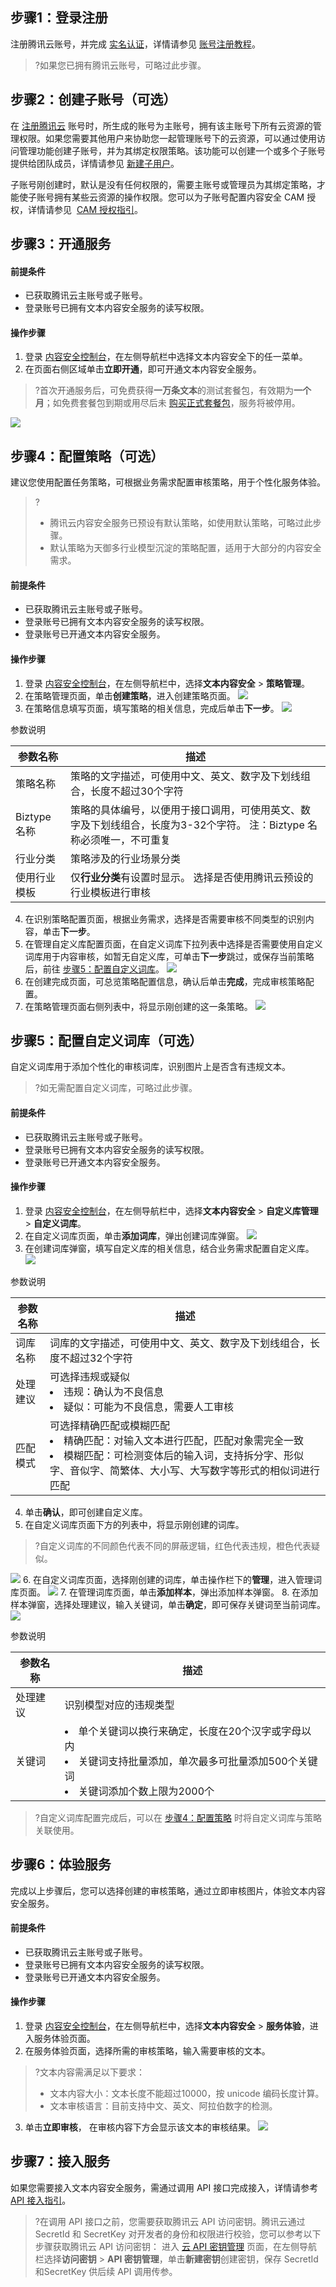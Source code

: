 ## 步骤1：登录注册[](id:step1)
注册腾讯云账号，并完成 [实名认证](https://cloud.tencent.com/document/product/378/10496)，详情请参见 [账号注册教程](https://cloud.tencent.com/document/product/378/17985)。
>?如果您已拥有腾讯云账号，可略过此步骤。
>
## 步骤2：创建子账号（可选）[](id:step2)
在 [注册腾讯云](https://cloud.tencent.com/document/product/378/17985) 账号时，所生成的账号为主账号，拥有该主账号下所有云资源的管理权限。如果您需要其他用户来协助您一起管理账号下的云资源，可以通过使用访问管理功能创建子账号，并为其绑定权限策略。该功能可以创建一个或多个子账号提供给团队成员，详情请参见 [新建子用户](https://cloud.tencent.com/document/product/598/13674)。

子账号刚创建时，默认是没有任何权限的，需要主账号或管理员为其绑定策略，才能使子账号拥有某些云资源的操作权限。您可以为子账号配置内容安全 CAM 授权，详情请参见  [CAM 授权指引](https://cloud.tencent.com/document/product/1125/60482)。

## 步骤3：开通服务[](id:step3)
#### 前提条件
- 已获取腾讯云主账号或子账号。
- 登录账号已拥有文本内容安全服务的读写权限。

#### 操作步骤
1. 登录 [内容安全控制台](https://console.cloud.tencent.com/cms/text/overview)，在左侧导航栏中选择文本内容安全下的任一菜单。
2. 在页面右侧区域单击**立即开通**，即可开通文本内容安全服务。
>?首次开通服务后，可免费获得**一万条文本**的测试套餐包，有效期为**一个月**；如免费套餐包到期或用尽后未 [购买正式套餐包](https://buy.cloud.tencent.com/tms)，服务将被停用。
>
![](https://qcloudimg.tencent-cloud.cn/raw/8b88cd88bc29efbf3e3d0d7b0465da2f.png)


## 步骤4：配置策略（可选）[](id:step4)
建议您使用配置任务策略，可根据业务需求配置审核策略，用于个性化服务体验。
>?
>- 腾讯云内容安全服务已预设有默认策略，如使用默认策略，可略过此步骤。
>- 默认策略为天御多行业模型沉淀的策略配置，适用于大部分的内容安全需求。

#### 前提条件
- 已获取腾讯云主账号或子账号。
- 登录账号已拥有文本内容安全服务的读写权限。
- 登录账号已开通文本内容安全服务。

#### 操作步骤
1. 登录 [内容安全控制台](https://console.cloud.tencent.com/cms/image)，在左侧导航栏中，选择**文本内容安全** > **策略管理**。
2. 在策略管理页面，单击**创建策略**，进入创建策略页面。
![](https://qcloudimg.tencent-cloud.cn/raw/227749aa80ca32514f5e6a13169a1676.png)
3. 在策略信息填写页面，填写策略的相关信息，完成后单击**下一步**。
![](https://qcloudimg.tencent-cloud.cn/raw/75eef2bb34f772174a98c02826cd3b79.png)

参数说明

| 参数名称     | 描述                                                         |
| ------------ | ------------------------------------------------------------ |
| 策略名称     | 策略的文字描述，可使用中文、英文、数字及下划线组合，长度不超过30个字符 |
| Biztype 名称 | 策略的具体编号，以便用于接口调用，可使用英文、数字及下划线组合，长度为3-32个字符。  注：Biztype 名称必须唯一，不可重复 |
| 行业分类     | 策略涉及的行业场景分类                                       |
| 使用行业模板 | 仅**行业分类**有设置时显示。  选择是否使用腾讯云预设的行业模板进行审核 |

4. 在识别策略配置页面，根据业务需求，选择是否需要审核不同类型的识别内容，单击**下一步**。
5. 在管理自定义库配置页面，在自定义词库下拉列表中选择是否需要使用自定义词库用于内容审核，如暂无自定义库，可单击**下一步**跳过，或保存当前策略后，前往 [步骤5：配置自定义词库](#step5)。
![](https://qcloudimg.tencent-cloud.cn/raw/a9b4ad614123ca209ba4468caa437c4d.png)
6. 在创建完成页面，可总览策略配置信息，确认后单击**完成**，完成审核策略配置。
7. 在策略管理页面右侧列表中，将显示刚创建的这一条策略。
![](https://qcloudimg.tencent-cloud.cn/raw/3cace95dcd08e97e74bd5036e4b988cf.png)


## 步骤5：配置自定义词库（可选）[](id:step5)
自定义词库用于添加个性化的审核词库，识别图片上是否含有违规文本。
>?如无需配置自定义词库，可略过此步骤。

#### 前提条件
- 已获取腾讯云主账号或子账号。
- 登录账号已拥有文本内容安全服务的读写权限。
- 登录账号已开通文本内容安全服务。

#### 操作步骤
1. 登录 [内容安全控制台](https://console.cloud.tencent.com/cms/image)，在左侧导航栏中，选择**文本内容安全** > **自定义库管理** > **自定义词库**。
2. 在自定义词库页面，单击**添加词库**，弹出创建词库弹窗。
![](https://qcloudimg.tencent-cloud.cn/raw/9b3cd487dd09afd0eaa3dd3688eb06f8.png)
3. 在创建词库弹窗，填写自定义库的相关信息，结合业务需求配置自定义库。
![](https://main.qcloudimg.com/raw/a973a96b5e47621d992f3b6a55e61a92.png)

参数说明

| **参数名称** | **描述**                                                     |
| ------------ | ------------------------------------------------------------ |
| 词库名称     | 词库的文字描述，可使用中文、英文、数字及下划线组合，长度不超过32个字符 |
| 处理建议     | 可选择违规或疑似<li>违规：确认为不良信息</li><li>疑似：可能为不良信息，需要人工审核</li> |
| 匹配模式     | 可选择精确匹配或模糊匹配<li>精确匹配：对输入文本进行匹配，匹配对象需完全一致</li><li>模糊匹配：可检测变体后的输入词，支持拆分字、形似字、音似字、简繁体、大小写、大写数字等形式的相似词进行匹配</li> |

4. 单击**确认**，即可创建自定义库。
5. 在自定义词库页面下方的列表中，将显示刚创建的词库。
>?自定义词库的不同颜色代表不同的屏蔽逻辑，红色代表违规，橙色代表疑似。
>
![](https://main.qcloudimg.com/raw/c285f72c101e68e03aa48398dca579bc.png)
6. 在自定义词库页面，选择刚创建的词库，单击操作栏下的**管理**，进入管理词库页面。
![](https://main.qcloudimg.com/raw/a379f2e265c762bba684ecb8ead5de8b.png)
7. 在管理词库页面，单击**添加样本**，弹出添加样本弹窗。
8. 在添加样本弹窗，选择处理建议，输入关键词，单击**确定**，即可保存关键词至当前词库。
![](https://main.qcloudimg.com/raw/e84df7babde2f41ea0d75751ab9045e5.png)

参数说明

| **参数名称** | **描述**                                                     |
| ------------ | ------------------------------------------------------------ |
| 处理建议     | 识别模型对应的违规类型                                       |
| 关键词       | <li>单个关键词以换行来确定，长度在20个汉字或字母以内 </li><li>关键词支持批量添加，单次最多可批量添加500个关键词</li><li>关键词添加个数上限为2000个</li> |
>?自定义词库配置完成后，可以在 [步骤4：配置策略](#step4) 时将自定义词库与策略关联使用。


## 步骤6：体验服务[](id:step6)
完成以上步骤后，您可以选择创建的审核策略，通过立即审核图片，体验文本内容安全服务。

#### 前提条件
- 已获取腾讯云主账号或子账号。
- 登录账号已拥有文本内容安全服务的读写权限。
- 登录账号已开通文本内容安全服务。

#### 操作步骤
1. 登录 [内容安全控制台](https://console.cloud.tencent.com/cms/image)，在左侧导航栏中，选择**文本内容安全** > **服务体验**，进入服务体验页面。
2. 在服务体验页面，选择所需的审核策略，输入需要审核的文本。
>?文本内容需满足以下要求：
>- 文本内容大小：文本长度不能超过10000，按 unicode 编码长度计算。
>- 文本审核语言：目前支持中文、英文、阿拉伯数字的检测。
>
3. 单击**立即审核**， 在审核内容下方会显示该文本的审核结果。
![](https://qcloudimg.tencent-cloud.cn/raw/babe86e7c4b73e73339fc636e6f94544.png)


## 步骤7：接入服务[](id:step7)
如果您需要接入文本内容安全服务，需通过调用 API 接口完成接入，详情请参考 [API 接入指引](https://cloud.tencent.com/document/product/1124/64508)。
>?在调用 API 接口之前，您需要获取腾讯云 API 访问密钥。腾讯云通过 SecretId 和 SecretKey 对开发者的身份和权限进行校验，您可以参考以下步骤获取腾讯云 API 访问密钥：
>进入 [云 API 密钥管理](https://console.cloud.tencent.com/cam/capi) 页面，在左侧导航栏选择**访问密钥** > **API 密钥管理**，单击**新建密钥**创建密钥，保存 SecretId 和SecretKey 供后续 API 调用传参。

